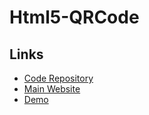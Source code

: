 # Html5-QRCode

## Links

- [Code Repository](https://github.com/mebjas/html5-qrcode)
- [Main Website](https://scanapp.org)
- [Demo](https://blog.minhazav.dev/research/html5-qrcode)

<!--
https://github.com/LukasBicus/html5-qrcode-react-example
-->

<!--
https://codesandbox.io/p/sandbox/barcode-scanner-1330s
-->
